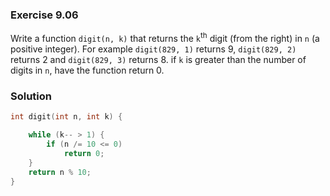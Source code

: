 ### Exercise 9.06
Write a function `digit(n, k)` that returns the `k`<sup>th</sup> digit (from the
right) in `n` (a positive integer). For example `digit(829, 1)` returns 9,
`digit(829, 2)` returns 2 and `digit(829, 3)` returns 8. if `k` is greater than
the number of digits in `n`, have the function return 0.

### Solution

```c
int digit(int n, int k) {

    while (k-- > 1) {
        if (n /= 10 <= 0)
            return 0;
    }
    return n % 10;
}
```
